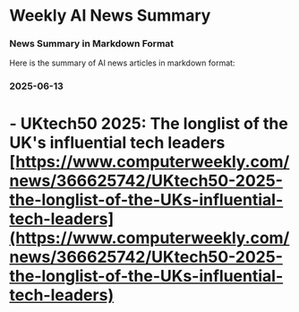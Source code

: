 # Weekly AI News Summary

### News Summary in Markdown Format

Here is the summary of AI news articles in markdown format:

### 2025-06-13
# - UKtech50 2025: The longlist of the UK's influential tech leaders [https://www.computerweekly.com/news/366625742/UKtech50-2025-the-longlist-of-the-UKs-influential-tech-leaders](https://www.computerweekly.com/news/366625742/UKtech50-2025-the-longlist-of-the-UKs-influential-tech-leaders)